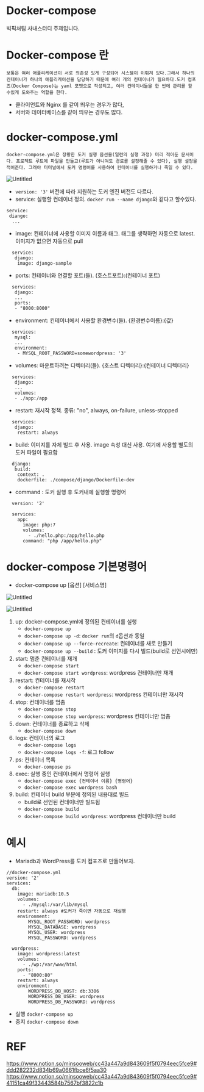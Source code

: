 # Docker-compose

빅픽처팀 사내스터디 주제입니다.


# Docker-compose 란

```
보통은 여러 애플리케이션이 서로 의존성 있게 구성되어 시스템이 이뤄져 있다.그래서 하나의 컨테이너가 하나의 애플리케이션을 담당하기 때문에 여러 개의 컨테이너가 필요하다.도커 컴포즈(Docker Compose)는 yaml 포맷으로 작성되고, 여러 컨테이너들을 한 번에 관리를 할 수있게 도와주는 역할을 한다.
```

- 클라이언트와 Nginx 를 같이 띄우는 경우가 많다,
- 서버와 데이터베이스를 같이 띄우는 경우도 많다.

# **docker-compose.yml**

```
docker-compose.yml은 장황한 도커 실행 옵션을(일련의 실행 과정) 미리 적어둔 문서이다. 프로젝트 루트에 파일을 만들고(루트가 아니여도 경로를 설정해줄 수 있다), 실행 설정을 적어준다. 그래야 터미널에서 도커 명령어를 사용하여 컨테이너를 실행하거나 죽일 수 있다.
```

![Untitled](https://s3-us-west-2.amazonaws.com/secure.notion-static.com/fa4d29a5-7dfa-4964-8b97-d7793e735432/Untitled.png)

- `version: '3'` 버전에 따라 지원하는 도커 엔진 버전도 다르다.
- service: 실행할 컨테이너 정의. `docker run --name django`와 같다고 할수있다.

```
service:
 diango:
  ...
```

- image: 컨테이너에 사용할 이미지 이름과 태그. 태그를 생략하면 자동으로 latest. 이미지가 없으면 자동으로 pull

```
  service:
   django:
    image: django-sample
```

- ports: 컨테이너와 연결할 포트(들). (호스트포트):(컨테이너 포트)

```
  services:
   django:
   ...
   ports:
   - "8000:8000"
```

- environment: 컨테이너에서 사용할 환경변수(들). {환경변수이름}:{값}

```
  services:
   mysql:
   ...
   environment:
    - MYSQL_ROOT_PASSWORD=somewordpress: '3'
```

- volumes: 마운트하려는 디렉터리(들). {호스트 디렉터리}:{컨테이너 디렉터리}

```
  services:
   django:
   ...
   volumes:
   - ./app:/app
```

- restart: 재시작 정책. 종류: "no", always, on-failure, unless-stopped

```
  services:
   django:
    restart: always
```

- build: 이미지를 자체 빌드 후 사용. image 속성 대신 사용. 여기에 사용할 별도의 도커 파일이 필요함

```
  django:
   build:
    context: .
    dockerfile: ./compose/django/Dockerfile-dev
```

- command : 도커 실행 후 도커내에 실행할 명령어

```
  version: '2'

  services:
    app:
      image: php:7
      volumes:
        - ./hello.php:/app/hello.php
      command: "php /app/hello.php"
```

# **docker-compose 기본명령어**

- docker-compose up [옵션] [서비스명]

![Untitled](https://s3-us-west-2.amazonaws.com/secure.notion-static.com/187bc076-52a8-4194-b39d-8676816ce0dc/Untitled.png)

![Untitled](https://s3-us-west-2.amazonaws.com/secure.notion-static.com/cc0854b8-6152-4a06-9157-615bc61ae733/Untitled.png)

1. up: docker-compose.yml에 정의된 컨테이너를 실행
    - `docker-compose up`
    - `docker-compose up -d`: `docker run`의 `d`옵션과 동일
    - `docker-compose up --force-recreate`: 컨테이너를 새로 만들기
    - `docker-compose up --build` : 도커 이미지를 다시 빌드(build로 선언시에만)
2. start: 멈춘 컨테이너를 재개
    - `docker-compose start`
    - `docker-compose start wordpress`: wordpress 컨테이너만 재개
3. restart: 컨테이너를 재시작
    - `docker-compose restart`
    - `docker-compose restart wordpress`: wordpress 컨테이너만 재시작
4. stop: 컨테이너를 멈춤
    - `docker-compose stop`
    - `docker-compose stop wordpress`: wordpress 컨테이너만 멈춤
5. down: 컨테이너를 종료하고 삭제
    - `docker-compose down`
6. logs: 컨테이너의 로그
    - `docker-compose logs`
    - `docker-compose logs -f`: 로그 follow
7. ps: 컨테이너 목록
    - `docker-compose ps`
8. exec: 실행 중인 컨테이너에서 명령어 실행
    - `docker-compose exec {컨테이너 이름} {명령어}`
    - `docker-compose exec wordpress bash`
9. build: 컨테이너 build 부분에 정의된 내용대로 빌드
    - build로 선언된 컨테이너만 빌드됨
    - `docker-compose build`
    - `docker-compose build wordpress`: wordpress 컨테이너만 build

# 예시

- Mariadb과 WordPress를 도커 컴포즈로 만들어보자.

```docker
//docker-compose.yml
version: '2'
services:
  db:
    image: mariadb:10.5
    volumes:
      - ./mysql:/var/lib/mysql
    restart: always #도커가 죽이면 자동으로 재실행
  	environment:
    	MYSQL_ROOT_PASSWORD: wordpress
      	MYSQL_DATABASE: wordpress
      	MYSQL_USER: wordpress
      	MYSQL_PASSWORD: wordpress
      
  wordpress:
    image: wordpress:latest
    volumes:
      - ./wp:/var/www/html
    ports:
      - "8000:80"
    restart: always
    environment:
    	WORDPRESS_DB_HOST: db:3306
        WORDPRESS_DB_USER: wordpress
        WORDPRESS_DB_PASSWORD: wordpress
```

- 실행 `docker-compose up`
- 중지 `docker-compose down`

# REF
https://www.notion.so/minsooweb/cc43a447a9d843609f5f0794eec5fce9#ddd282232d834b69a0661fbce6f5aa30
https://www.notion.so/minsooweb/cc43a447a9d843609f5f0794eec5fce9#41151ca49f33443584b7567bf3822c1b
